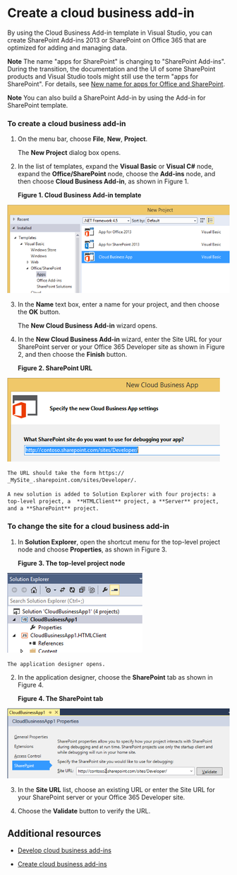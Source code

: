 # Create a cloud business add-in
By using the Cloud Business Add-in template in Visual Studio, you can create SharePoint Add-ins 2013 or SharePoint on Office 365 that are optimized for adding and managing data.
 

 **Note**  The name "apps for SharePoint" is changing to "SharePoint Add-ins". During the transition, the documentation and the UI of some SharePoint products and Visual Studio tools might still use the term "apps for SharePoint". For details, see  [New name for apps for Office and SharePoint](new-name-for-apps-for-sharepoint.md#bk_newname).
 


 **Note**  You can also build a SharePoint Add-in by using the Add-in for SharePoint template.
 


### To create a cloud business add-in


1. On the menu bar, choose  **File**,  **New**,  **Project**.
    
    The  **New Project** dialog box opens.
    
 
2. In the list of templates, expand the  **Visual Basic** or **Visual C#** node, expand the **Office/SharePoint** node, choose the **Add-ins** node, and then choose **Cloud Business Add-in**, as shown in Figure 1.
    
    **Figure 1. Cloud Business Add-in template**

 

  ![Template for creating a Cloud Business App](../../images/CloudBusinessApptemplate.PNG)
 

 

 
3. In the  **Name** text box, enter a name for your project, and then choose the **OK** button.
    
    The  **New Cloud Business Add-in** wizard opens.
    
 
4. In the  **New Cloud Business Add-in** wizard, enter the Site URL for your SharePoint server or your Office 365 Developer site as shown in Figure 2, and then choose the **Finish** button.
    
    **Figure 2. SharePoint URL**

 

  ![SharePoint URL](../../images/SiteURL.PNG)
 

    The URL should take the form https://  _MySite_.sharepoint.com/sites/Developer/.
    
    A new solution is added to Solution Explorer with four projects: a top-level project, a  **HTMLClient** project, a **Server** project, and a **SharePoint** project.
    
 

### To change the site for a cloud business add-in


1. In  **Solution Explorer**, open the shortcut menu for the top-level project node and choose  **Properties**, as shown in Figure 3.
    
    **Figure 3. The top-level project node**

 

  ![The top level project node](../../images/Top-levelprojectnode.PNG)
 

    The application designer opens.
    
 
2. In the application designer, choose the  **SharePoint** tab as shown in Figure 4.
    
    **Figure 4. The SharePoint tab**

 

  ![The SharePoint properties tab](../../images/SharePointtab.PNG)
 

 

 
3. In the  **Site URL** list, choose an existing URL or enter the Site URL for your SharePoint server or your Office 365 Developer site.
    
 
4. Choose the  **Validate** button to verify the URL.
    
 

## Additional resources
<a name="bk_addresources"> </a>


-  [Develop cloud business add-ins](develop-cloud-business-add-ins.md)
    
 
-  [Create cloud business add-ins](create-cloud-business-add-ins.md)
    
 

